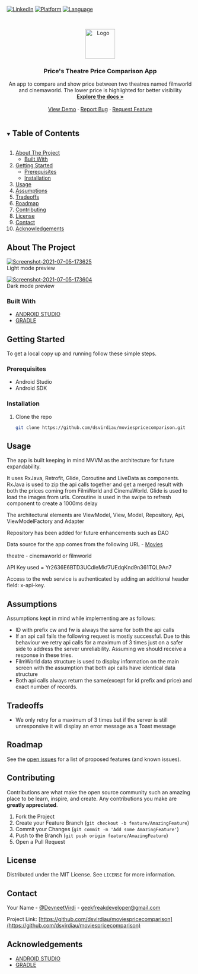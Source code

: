 ﻿[![LinkedIn][linkedin-shield]][linkedin-url]
[![Platform][platform-android-shield]][platform-android-url]
[![Language][language-kotlin-sheild]][language-kotlin-url]


<!-- PROJECT LOGO -->
<br />
<p align="center">
  <a href="https://github.com/dsvirdiau/moviespricecomparison">
    <img src="images/logo.png" alt="Logo" width="80" height="80">
  </a>

  <h3 align="center">Price's Theatre Price Comparison App</h3>

  <p align="center">
    An app to compare and show price between two theatres named filmworld and cinemaworld. The lower price is highlighted for better visibility
    <br />
    <a href="https://github.com/dsvirdiau/moviespricecomparison"><strong>Explore the docs »</strong></a>
    <br />
    <br />
    <a href="https://github.com/dsvirdiau/moviespricecomparison">View Demo</a>
    ·
    <a href="https://github.com/dsvirdiau/moviespricecomparison/issues">Report Bug</a>
    ·
    <a href="https://github.com/dsvirdiau/moviespricecomparison/issues">Request Feature</a>
  </p>
</p>



<!-- TABLE OF CONTENTS -->
<details open="open">
  <summary><h2 style="display: inline-block">Table of Contents</h2></summary>
  <ol>
    <li>
      <a href="#about-the-project">About The Project</a>
      <ul>
        <li><a href="#built-with">Built With</a></li>
      </ul>
    </li>
    <li>
      <a href="#getting-started">Getting Started</a>
      <ul>
        <li><a href="#prerequisites">Prerequisites</a></li>
        <li><a href="#installation">Installation</a></li>
      </ul>
    </li>
    <li><a href="#usage">Usage</a></li>
    <li><a href="#assumptions">Assumptions</a></li>
    <li><a href="#tradeoffs">Tradeoffs</a></li>
    <li><a href="#roadmap">Roadmap</a></li>
    <li><a href="#contributing">Contributing</a></li>
    <li><a href="#license">License</a></li>
    <li><a href="#contact">Contact</a></li>
    <li><a href="#acknowledgements">Acknowledgements</a></li>
  </ol>
</details>



<!-- ABOUT THE PROJECT -->
## About The Project

<a href="https://ibb.co/XVRt05B"><img src="https://i.ibb.co/yVjqvkT/Screenshot-2021-07-05-173625.png" alt="Screenshot-2021-07-05-173625" alt="Light"></a><br /><a target='_blank' >Light mode preview</a><br />

<a href="https://ibb.co/crG2pB8"><img src="https://i.ibb.co/9rFyfD4/Screenshot-2021-07-05-173604.png" alt="Screenshot-2021-07-05-173604" alt="Night"></a><br /><a target='_blank' >Dark mode preview</a><br />

### Built With

* [ANDROID STUDIO](https://developer.android.com/studio)
* [GRADLE](https://gradle.org/)



<!-- GETTING STARTED -->
## Getting Started

To get a local copy up and running follow these simple steps.

### Prerequisites

* Android Studio
* Android SDK

### Installation

1. Clone the repo
   ```sh
   git clone https://github.com/dsvirdiau/moviespricecomparison.git
   ```


<!-- USAGE EXAMPLES -->
## Usage

The app is built keeping in mind MVVM as the architecture for future expandability.

It uses RxJava, Retrofit, Glide, Coroutine and LiveData as components. RxJava is used to zip the api calls together and get a merged result with both the prices coming from FilmWorld and CinemaWorld. Glide is used to load the images from urls. Coroutine is used in the swipe to refresh component to create a 1000ms delay

The architectural elements are ViewModel, View, Model, Repository, Api, ViewModelFactory and Adapter

Repository has been added for future enhancements such as DAO

Data source for the app comes from the following URL - [Movies](https://challenge.lexicondigital.com.au/api/v2/{theatre}/movies)

theatre - cinemaworld or filmworld

API Key used = Yr2636E6BTD3UCdleMkf7UEdqKnd9n361TQL9An7

Access to the web service is authenticated by adding an additional header field: x-api-key.

## Assumptions

Assumptions kept in mind while implementing are as follows:
* ID with prefix cw and fw is always the same for both the api calls
* If an api call fails the following request is mostly successful. Due to this behaviour we retry api calls for a maximum of 3 times just on a safer side to address the server unreliability. Assuming we should receive a response in these tries.
* FilmWorld data structure is used to display information on the main screen with the assumption that both api calls have identical data structure
* Both api calls always return the same(except for id prefix and price) and exact number of records. 

## Tradeoffs

* We only retry for a maximum of 3 times but if the server is still unresponsive it will display an error message as a Toast message

<!-- ROADMAP -->
## Roadmap

See the [open issues](https://github.com/dsvirdiau/moviespricecomparison/issues) for a list of proposed features (and known issues).

<!-- CONTRIBUTING -->
## Contributing

Contributions are what make the open source community such an amazing place to be learn, inspire, and create. Any contributions you make are **greatly appreciated**.

1. Fork the Project
2. Create your Feature Branch (`git checkout -b feature/AmazingFeature`)
3. Commit your Changes (`git commit -m 'Add some AmazingFeature'`)
4. Push to the Branch (`git push origin feature/AmazingFeature`)
5. Open a Pull Request



<!-- LICENSE -->
## License

Distributed under the MIT License. See `LICENSE` for more information.



<!-- CONTACT -->
## Contact

Your Name - [@DevneetVirdi](https://twitter.com/@DevneetVirdi) - geekfreakdeveloper@gmail.com

Project Link: [https://github.com/dsvirdiau/moviespricecomparison](https://github.com/dsvirdiau/moviespricecomparison)



<!-- ACKNOWLEDGEMENTS -->
## Acknowledgements

* [ANDROID STUDIO](https://developer.android.com/studio)
* [GRADLE](https://gradle.org/)



<!-- MARKDOWN LINKS & IMAGES -->
<!-- https://www.markdownguide.org/basic-syntax/#reference-style-links -->
[contributors-shield]: https://img.shields.io/github/contributors/dsvirdiau/repo.svg?style=for-the-badge
[contributors-url]: https://github.com/dsvirdiau/repo/graphs/contributors
[forks-shield]: https://img.shields.io/github/forks/dsvirdiau/repo.svg?style=for-the-badge
[forks-url]: https://github.com/dsvirdiau/repo/network/members
[stars-shield]: https://img.shields.io/github/stars/dsvirdiau/repo.svg?style=for-the-badge
[stars-url]: https://github.com/dsvirdiau/repo/stargazers
[issues-shield]: https://img.shields.io/github/issues/dsvirdiau/repo.svg?style=for-the-badge
[issues-url]: https://github.com/dsvirdiau/repo/issues
[license-shield]: https://img.shields.io/github/license/dsvirdiau/repo.svg?style=for-the-badge
[license-url]: https://github.com/dsvirdiau/repo/blob/master/LICENSE.txt
[linkedin-shield]: https://img.shields.io/badge/-LinkedIn-black.svg?style=for-the-badge&logo=linkedin&colorB=555
[linkedin-url]: https://linkedin.com/in/dsvirdi
[platform-android-shield]: https://img.shields.io/badge/Android-3DDC84?style=for-the-badge&logo=android&logoColor=white
[platform-android-url]: https://developer.android.com/about
[language-java-sheild]: https://img.shields.io/badge/java-%23ED8B00.svg?style=for-the-badge&logo=java&logoColor=white
[language-java-url]: https://www.java.com/en/
[language-kotlin-sheild]: https://img.shields.io/badge/kotlin-%230095D5.svg?style=for-the-badge&logo=kotlin&logoColor=white
[language-kotlin-url]: https://developer.android.com/kotlin
[language-csharp-sheild]: https://img.shields.io/badge/c%23-%23239120.svg?style=for-the-badge&logo=c-sharp&logoColor=white
[language-csharp-url]: https://docs.microsoft.com/en-us/dotnet/csharp/